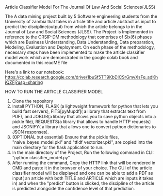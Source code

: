 Article Classifier Model For The Journal Of Law And Social Sciences(JLSS)

The A data mining project built by 5 Software engineering students from the University of zambia that takes in article title and article abstract as input  to predict the discipline(output) from which the article belongs to in the Journal of Law and Social Sciences (JLSS). The Project is Implemented in reference to the CRSIP-DM methodology that comprises of Six(6) phases which are Business Understanding, Data Understanding, Data preparation, Modeling, Evaluation and Deployment. On each phase of the methodology, necessary steps have been implemented to make the article classifier model work which are demonstrated in the google colab book and documented in this readME file

Here's a link to our notebook: https://colab.research.google.com/drive/1buSf5TT9KbDICSrGmvXsFq_adKhiQZFj?usp=sharing


HOW TO RUN THE ARTICLE CLASSIFIER MODEL

1. Clone the repository
2. Install PYTHON, FLASK (a lightweight framework for python that lets you build fast servers), FITS[pyMupdf]( a library that extracts text from PDF), and JOBLIB(a library that allows you to save python objects into a pickle file), REQUESTS(a library that allows to handle HTTP requests) and JSONIFY( a library that allows one to convert python dictionaries to JSON responses).
3. (OPTIONAL but essential) Ensure that the pickle files, "naive_bayes_model.pkl" and "tfidf_vectorizer.pkl", are copied into the main directory for the flask application to run.
4. In  the main directory of the Project, Run the following command in CLI: "python classifier_model.py"
5. After running the command, Copy the HTTP link that will be rendered in CMD and paste it in the browser of your choice. The GUI of the article classifier model will be displayed and one can be able to add a PDF as input( an article with both TITLE and ARTICLE which are inputs it takes in) and when the "predict" button is clicked, the discipline of the article is predicted alongside the confidence level of that prediction.








